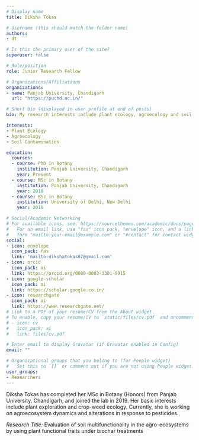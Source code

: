 ```yaml
---
# Display name
title: Diksha Tokas

# Username (this should match the folder name)
authors:
- dt

# Is this the primary user of the site?
superuser: false

# Role/position
role: Junior Research Fellow

# Organizations/Affiliations
organizations:
- name: Panjab University, Chandigarh
  url: "https://puchd.ac.in/"

# Short bio (displayed in user profile at end of posts)
bio: My research interests include plant ecology, agroecology and soil pollution.

interests:
- Plant Ecology
- Agroecology
- Soil Contamination

education:
  courses:
  - course: PhD in Botany
    institution: Panjab University, Chandigarh
    year: Present
  - course: MSc in Botany
    institution: Panjab University, Chandigarh
    year: 2018
  - course: BSc in Botany
    institution: University of Delhi, New Delhi
    year: 2016

# Social/Academic Networking
# For available icons, see: https://sourcethemes.com/academic/docs/page-builder/#icons
#   For an email link, use "fas" icon pack, "envelope" icon, and a link in the
#   form "mailto:your-email@example.com" or "#contact" for contact widget.
social:
- icon: envelope
  icon_pack: fas
  link: 'mailto:dikshatokas07@gmail.com'
- icon: orcid
  icon_pack: ai
  link: https://orcid.org/0000-0003-3301-9915
- icon: google-scholar
  icon_pack: ai
  link: https://scholar.google.co.in/
- icon: researchgate
  icon_pack: ai
  link: https://www.researchgate.net/
# Link to a PDF of your resume/CV from the About widget.
# To enable, copy your resume/CV to `static/files/cv.pdf` and uncomment the lines below.
# - icon: cv
#   icon_pack: ai
#   link: files/cv.pdf

# Enter email to display Gravatar (if Gravatar enabled in Config)
email: ""

# Organizational groups that you belong to (for People widget)
#   Set this to `[]` or comment out if you are not using People widget.
user_groups:
- Researchers
---
```


Diksha Tokas has completed her MSc in Botany (Honors) from Panjab University, Chandigarh, and joined the lab in 2019. Her basic interests include plant exploration and crop-weed ecology. Currently, she is working on agroecosystem dynamics and alterations in response to pesticides.

*Research Title:* Evaluation of soil multifunctionality in the agro-ecosystems by using plant functional traits under biochar treatments

